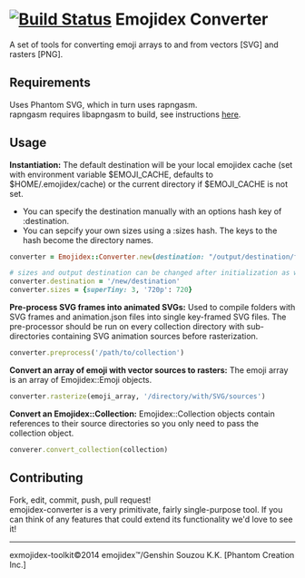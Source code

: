 [![Build Status](https://travis-ci.org/Genshin/emojidex-converter.svg)](https://travis-ci.org/Genshin/emojidex-converter)
Emojidex Converter 
==================
A set of tools for converting emoji arrays to and from vectors [SVG] and rasters [PNG].

Requirements
------------
Uses Phantom SVG, which in turn uses rapngasm.  
rapngasm requires libapngasm to build, see instructions [here](https://github.com/apngasm/rapngasm).

Usage
-----
**Instantiation:** 
The default destination will be your local emojidex cache (set with environment variable $EMOJI_CACHE, defaults to $HOME/.emojidex/cache) or the current directory if $EMOJI_CACHE is not set.  
- You can specify the destination manually with an options hash key of :destination.  
- You can sepcify your own sizes using a :sizes hash. The keys to the hash become the directory names.
```ruby
converter = Emojidex::Converter.new(destination: "/output/destination/file/path", sizes: {super_huge: 2000, px12: 12})

# sizes and output destination can be changed after initialization as well
converter.destination = '/new/destination'
converter.sizes = {superTiny: 3, '720p': 720}
```

**Pre-process SVG frames into animated SVGs:** 
Used to compile folders with SVG frames and animation.json files into single key-framed SVG files. The pre-processor should be run on every collection directory with sub-directories containing SVG animation sources before rasterization.
```ruby
converter.preprocess('/path/to/collection')
```

**Convert an array of emoji with vector sources to rasters:**
The emoji array is an array of Emojidex::Emoji objects.
```ruby
converter.rasterize(emoji_array, '/directory/with/SVG/sources')
```

**Convert an Emojidex::Collection:** 
Emojidex::Collection objects contain references to their source directories so you only need to pass the collection object.
```ruby
converer.convert_collection(collection)
```

Contributing
------------
Fork, edit, commit, push, pull request!  
emojidex-converter is a very primitivate, fairly single-purpose tool. If you can think of any features that could extend its functionality we'd love to see it!

----
exmojidex-toolkit©2014 emojidex™/Genshin Souzou K.K. [Phantom Creation Inc.]

